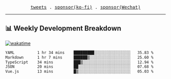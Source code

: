 <p align="center">
  <samp>
    <a href="https://twitter.com/everfu8">tweets</a> .
    <a href="https://ko-fi.com/everfu">sponsor(ko-fi)</a> . 
    <a href="https://s3.qjqq.cn/47/663742bac8e52.webp!color">sponsor(Wechat)</a>
  </samp>
</p>

---

## 📊 Weekly Development Breakdown

[![wakatime](https://wakatime.com/badge/user/0fcef314-a9cd-4509-9880-5cdb2158a775.svg)](https://wakatime.com/@0fcef314-a9cd-4509-9880-5cdb2158a775)

<!--START_SECTION:waka-->

```txt
YAML          1 hr 34 mins    █████████░░░░░░░░░░░░░░░░   35.83 %
Markdown      1 hr 7 mins     ██████▒░░░░░░░░░░░░░░░░░░   25.60 %
TypeScript    34 mins         ███▒░░░░░░░░░░░░░░░░░░░░░   12.94 %
JSON          20 mins         ██░░░░░░░░░░░░░░░░░░░░░░░   07.68 %
Vue.js        13 mins         █▒░░░░░░░░░░░░░░░░░░░░░░░   05.03 %
```

<!--END_SECTION:waka-->